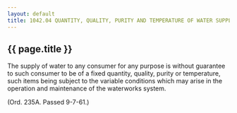 ---
layout: default 
title: 1042.04 QUANTITY, QUALITY, PURITY AND TEMPERATURE OF WATER SUPPLY.---

{{ page.title }}
----------------

The supply of water to any consumer for any purpose is without guarantee
to such consumer to be of a fixed quantity, quality, purity or
temperature, such items being subject to the variable conditions which
may arise in the operation and maintenance of the waterworks system.

(Ord. 235A. Passed 9-7-61.)
